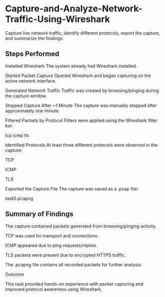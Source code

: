 # Capture-and-Analyze-Network-Traffic-Using-Wireshark
Capture live network traffic, identify different protocols, export the capture, and summarize the findings.

## Steps Performed

Installed Wireshark
The system already had Wireshark installed.

Started Packet Capture
Opened Wireshark and began capturing on the active network interface.

Generated Network Traffic
Traffic was created by browsing/pinging during the capture window.

Stopped Capture After ~1 Minute
The capture was manually stopped after approximately one minute.

Filtered Packets by Protocol
Filters were applied using the Wireshark filter bar:

tcp
icmp
tls


Identified Protocols
At least three different protocols were observed in the capture:

TCP

ICMP

TLS

Exported the Capture File
The capture was saved as a .pcap file:

task5.pcapng


## Summary of Findings

The capture contained packets generated from browsing/pinging activity.

TCP was used for transport and connections.

ICMP appeared due to ping requests/replies.

TLS packets were present due to encrypted HTTPS traffic.

The .pcapng file contains all recorded packets for further analysis.

Outcome

This task provided hands-on experience with packet capturing and improved protocol awareness using Wireshark.
